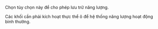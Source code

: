 Chọn tùy chọn này để cho phép lưu trữ năng lượng.

Các khối cần phải kích hoạt thực thể ô để hệ thống năng lượng hoạt động bình thường.
